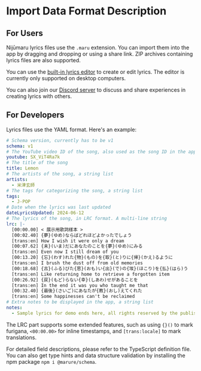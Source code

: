 # Import Data Format Description

## For Users

Nijūmaru lyrics files use the `.maru` extension. You can import them into the app by dragging and dropping or using a share link. ZIP archives containing lyrics files are also supported.

You can use the [built-in lyrics editor](/create) to create or edit lyrics. The editor is currently only supported on desktop computers.

You can also join our [Discord server](https://chat.maru.re) to discuss and share experiences in creating lyrics with others.

## For Developers

Lyrics files use the YAML format. Here's an example:

```yaml
# Schema version, currently has to be v1
schema: v1
# The YouTube video ID of the song, also used as the song ID in the app
youtube: SX_ViT4Ra7k
# The title of the song
title: Lemon
# The artists of the song, a string list
artists:
  - 米津玄師
# The tags for categorizing the song, a string list
tags:
  - J-POP
# Date when the lyrics was last updated
dateLyricsUpdated: 2024-06-12
# The lyrics of the song, in LRC format. A multi-line string
lrc: |-
  [00:00.00] < 展示用歌詞樣本 >
  [00:02.40] {夢}(ゆめ)ならばどれほどよかったでしょう
  [trans:en] How I wish it were only a dream
  [00:07.62] {未}(いま)だにあなたのことを{夢}(ゆめ)にみる
  [trans:en] Even now I still dream of you
  [00:13.20] {忘}(わす)れた{物}(もの)を{取}(と)りに{帰}(かえ)るように
  [trans:en] I brush the dust off from old memories
  [00:18.68] {古}(ふる)びた{思}(おも)い{出}(で)の{埃}(ほこり)を{払}(はら)う
  [trans:en] Like returning home to retrieve a forgotten item
  [00:26.92] {戻}(もど)らない{幸}(しあわ)せがあることを
  [trans:en] In the end it was you who taught me that
  [00:32.40] {最後}(さいご)にあなたが{教}(おし)えてくれた
  [trans:en] Some happinesses can't be reclaimed
# Extra notes to be displayed in the app, a string list
notes:
  - Sample lyrics for demo ends here, all rights reserved by the publishing company.
```

The LRC part supports some extended features, such as using `{}()` to mark furigana, `<00:00.00>` for inline timestamps, and `[trans:locale]` to mark translations.

For detailed field descriptions, please refer to the TypeScript definition file. You can also get type hints and data structure validation by installing the npm package `npm i @marure/schema`.
